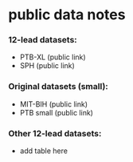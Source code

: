 # public data notes   

### 12-lead datasets:   
 * PTB-XL (public link)  
 * SPH (public link)  
 
### Original datasets (small):  
 * MIT-BIH (public link)
 * PTB small (public link)

### Other 12-lead datasets:  
 * add table here  

   

